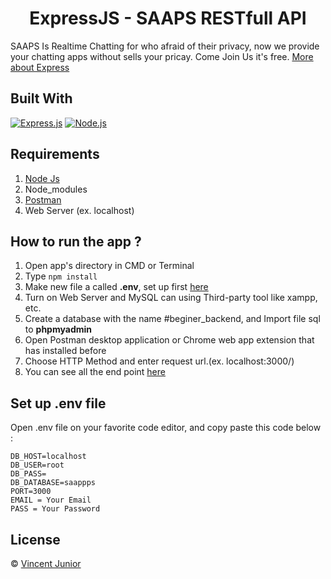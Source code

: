 <h1 align="center">ExpressJS - SAAPS RESTfull API</h1>

SAAPS Is Realtime Chatting for who afraid of their privacy, now we provide your chatting apps without sells your pricay. Come Join Us it's free. [More about Express](https://en.wikipedia.org/wiki/Express.js)

## Built With

[![Express.js](https://img.shields.io/badge/Express.js-4.x-orange.svg?style=rounded-square)](https://expressjs.com/en/starter/installing.html)
[![Node.js](https://img.shields.io/badge/Node.js-v.12.13-green.svg?style=rounded-square)](https://nodejs.org/)

## Requirements

1. <a href="https://nodejs.org/en/download/">Node Js</a>
2. Node_modules
3. <a href="https://www.getpostman.com/">Postman</a>
4. Web Server (ex. localhost)

## How to run the app ?

1. Open app's directory in CMD or Terminal
2. Type `npm install`
3. Make new file a called **.env**, set up first [here](#set-up-env-file)
4. Turn on Web Server and MySQL can using Third-party tool like xampp, etc.
5. Create a database with the name #beginer_backend, and Import file sql to **phpmyadmin**
6. Open Postman desktop application or Chrome web app extension that has installed before
7. Choose HTTP Method and enter request url.(ex. localhost:3000/)
8. You can see all the end point [here](https://documenter.getpostman.com/view/10116394/TVsoGAGH)

## Set up .env file

Open .env file on your favorite code editor, and copy paste this code below :

```
DB_HOST=localhost
DB_USER=root
DB_PASS=
DB_DATABASE=saappps
PORT=3000
EMAIL = Your Email
PASS = Your Password
```

## License

© [Vincent Junior](https://github.com/vincentJunior1/)

